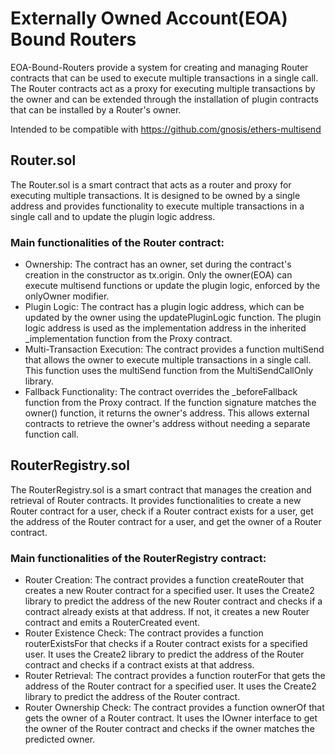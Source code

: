 # Externally Owned Account(EOA) Bound Routers

EOA-Bound-Routers provide a system for creating and managing Router contracts that can be used to execute multiple transactions in a single call. The Router contracts act as a proxy for executing multiple transactions by the owner and can be extended through the installation of plugin contracts that can be installed by a Router's owner.

Intended to be compatible with https://github.com/gnosis/ethers-multisend

## Router.sol

The Router.sol is a smart contract that acts as a router and proxy for executing multiple transactions. It is designed to be owned by a single address and provides functionality to execute multiple transactions in a single call and to update the plugin logic address.

### Main functionalities of the Router contract:

- Ownership: The contract has an owner, set during the contract's creation in the constructor as tx.origin. Only the owner(EOA) can execute multisend functions or update the plugin logic, enforced by the onlyOwner modifier.
- Plugin Logic: The contract has a plugin logic address, which can be updated by the owner using the updatePluginLogic function. The plugin logic address is used as the implementation address in the inherited \_implementation function from the Proxy contract.
- Multi-Transaction Execution: The contract provides a function multiSend that allows the owner to execute multiple transactions in a single call. This function uses the multiSend function from the MultiSendCallOnly library.
- Fallback Functionality: The contract overrides the \_beforeFallback function from the Proxy contract. If the function signature matches the owner() function, it returns the owner's address. This allows external contracts to retrieve the owner's address without needing a separate function call.

## RouterRegistry.sol

The RouterRegistry.sol is a smart contract that manages the creation and retrieval of Router contracts. It provides functionalities to create a new Router contract for a user, check if a Router contract exists for a user, get the address of the Router contract for a user, and get the owner of a Router contract.

### Main functionalities of the RouterRegistry contract:

- Router Creation: The contract provides a function createRouter that creates a new Router contract for a specified user. It uses the Create2 library to predict the address of the new Router contract and checks if a contract already exists at that address. If not, it creates a new Router contract and emits a RouterCreated event.
- Router Existence Check: The contract provides a function routerExistsFor that checks if a Router contract exists for a specified user. It uses the Create2 library to predict the address of the Router contract and checks if a contract exists at that address.
- Router Retrieval: The contract provides a function routerFor that gets the address of the Router contract for a specified user. It uses the Create2 library to predict the address of the Router contract.
- Router Ownership Check: The contract provides a function ownerOf that gets the owner of a Router contract. It uses the IOwner interface to get the owner of the Router contract and checks if the owner matches the predicted owner.

